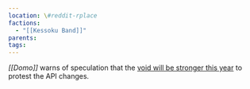 ```yaml
---
location: \#reddit-rplace
factions:
  - "[[Kessoku Band]]"
parents: 
tags: 
---
```

*[[Domo]]* warns of speculation that the [void will be stronger this year](https://discord.com/channels/1093664259273130084/1131230952119615600/1131448679463657593) to protest the API changes.
